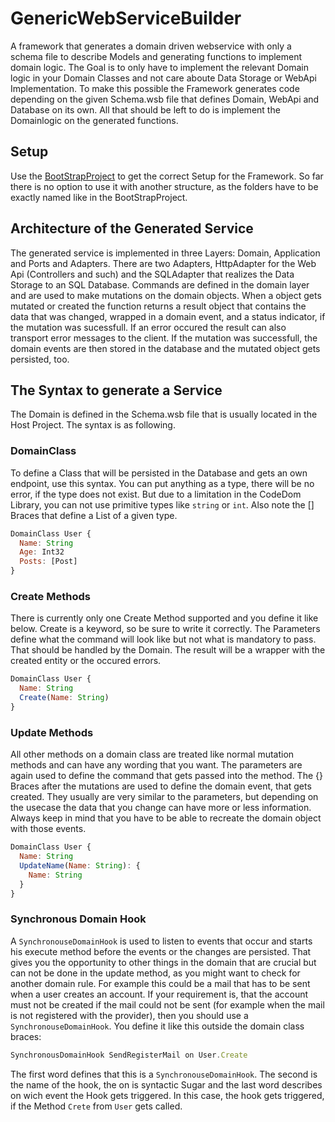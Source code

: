 # GenericWebServiceBuilder
A framework that generates a domain driven webservice with only a schema file to describe Models and generating functions to implement domain logic. The Goal is to only have to implement the relevant Domain logic in your Domain Classes and not care aboute Data Storage or WebApi Implementation. To make this possible the Framework generates code depending on the given Schema.wsb file that defines Domain, WebApi and Database on its own. All that should be left to do is implement the Domainlogic on the generated functions.

## Setup
Use the [BootStrapProject](https://github.com/Lauchi/GeneratedWebServiceBootstrap) to get the correct Setup for the Framework. So far there is no option to use it with another structure, as the folders have to be exactly named like in the BootStrapProject.

## Architecture of the Generated Service
The generated service is implemented in three Layers: Domain, Application and Ports and Adapters. There are two Adapters, HttpAdapter for the Web Api (Controllers and such) and the SQLAdapter that realizes the Data Storage to an SQL Database. Commands are defined in the domain layer and are used to make mutations on the domain objects. When a object gets mutated or created the function returns a result object that contains the data that was changed, wrapped in a domain event, and a status indicator, if the mutation was sucessfull. If an error occured the result can also transport error messages to the client. If the mutation was successfull, the domain events are then stored in the database and the mutated object gets persisted, too.

## The Syntax to generate a Service
The Domain is defined in the Schema.wsb file that is usually located in the Host Project. The syntax is as following.

### DomainClass
To define a Class that will be persisted in the Database and gets an own endpoint, use this syntax. You can put anything as a type, there will be no error, if the type does not exist. But due to a limitation in the CodeDom Library, you can not use primitive types like `string` or `int`. Also note the [] Braces that define a List of a given type.
```javascript
DomainClass User {
  Name: String
  Age: Int32
  Posts: [Post]
}
```

### Create Methods
There is currently only one Create Method supported and you define it like below. Create is a keyword, so be sure to write it correctly. The Parameters define what the command will look like but not what is mandatory to pass. That should be handled by the Domain. The result will be a wrapper with the created entity or the occured errors.
```javascript
DomainClass User {
  Name: String
  Create(Name: String)
}
```

### Update Methods
All other methods on a domain class are treated like normal mutation methods and can have any wording that you want. The parameters are again used to define the command that gets passed into the method. The {} Braces after the mutations are used to define the domain event, that gets created. They usually are very similar to the parameters, but depending on the usecase the data that you change can have more or less information. Always keep in mind that you have to be able to recreate the domain object with those events.
```javascript
DomainClass User {
  Name: String
  UpdateName(Name: String): {
    Name: String
  }
}
```

### Synchronous Domain Hook
A `SynchronouseDomainHook` is used to listen to events that occur and starts his execute method before the events or the changes are persisted. That gives you the opportunity to other things in the domain that are crucial but can not be done in the update method, as you might want to check for another domain rule. For example this could be a mail that has to be sent when a user creates an account. If your requirement is, that the account must not be created if the mail could not be sent (for example when the mail is not registered with the provider), then you should use a `SynchronouseDomainHook`. You define it like this outside the domain class braces:

```javascript
SynchronousDomainHook SendRegisterMail on User.Create
```

The first word defines that this is a `SynchronouseDomainHook`. The second is the name of the hook, the on is syntactic Sugar and the last word describes on wich event the Hook gets triggered. In this case, the hook gets triggered, if the Method `Crete` from `User` gets called.
